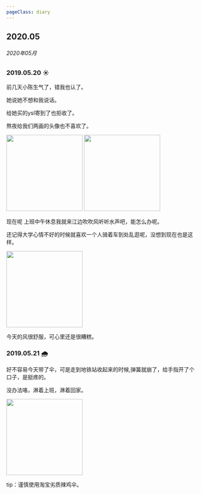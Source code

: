 ```yaml
---
pageClass: diary
---
```


## 2020.05
###### 2020年05月




### 2019.05.20 ☀️
前几天小陈生气了，错我也认了。

她说她不想和我说话。

给她买的ysl寄到了也拒收了。

熬夜给我们两画的头像也不喜欢了。

<img src="http://cdn.chenyingshuang.cn/life/diary/2020-05-20-1.jpg" style="height:200px"/>
<img src="http://cdn.chenyingshuang.cn/life/diary/2020-05-20-2.jpg" style="height:200px"/><br />


现在呢 上班中午休息我就来江边吹吹风听听水声吧，能怎么办呢。

还记得大学心情不好的时候就喜欢一个人骑着车到处乱逛呢，没想到现在也是这样。

<img src="http://cdn.chenyingshuang.cn/life/diary/2020-05-20-3.jpg" style="height:200px"/><br />

今天的风很舒服，可心里还是很糟糕。

### 2019.05.21 🌧
好不容易今天带了伞，可是走到地铁站收起来的时候,弹簧就崩了，给手指开了个口子，是挺疼的。 

没办法咯，淋着上班，淋着回家。

<img src="http://cdn.chenyingshuang.cn/life/diary/2020-05-21-1.jpg" style="height:200px"/><br />

tip：谨慎使用淘宝劣质辣鸡伞。